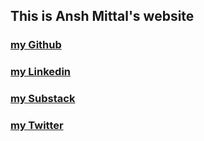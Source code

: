 ## This is Ansh Mittal's website





### <a href="https://github.com/AMX07">my Github </a>
### <a href="https://www.linkedin.com/in/thisisanshmittal/">my Linkedin</a>
### <a href="https://t.co/4zgx9bJUrn">my Substack </a>
### <a href="https://twitter.com/itsanshmittal">my Twitter </a>





